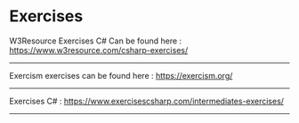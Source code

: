 # Exercises

W3Resource Exercises C# 
Can be found here : https://www.w3resource.com/csharp-exercises/

-------------------------
Exercism exercises can be found here : https://exercism.org/

-------------------------
Exercises C#  : https://www.exercisescsharp.com/intermediates-exercises/

-------------------------

